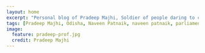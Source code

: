 ```yaml
---
layout: home
excerpt: "Personal blog of Pradeep Majhi, Soldier of people daring to challenge the inabilities of a corrupt,ineffective and dull individual who is our Chief Minister.Naveen Patnaik sucks big time. "
tags: [Pradeep Majhi, Odisha, Naveen Patnaik, naveen patnaik, parliament, rahul gandhi, odisha congress, adivasi]
image:
  feature: pradeep-prof.jpg
  credit: Pradeep Majhi
---
```

